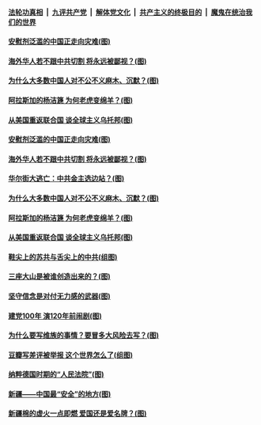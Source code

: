 

####  [法轮功真相](../../../../basic/blob/master/README.md?t=04051601) &nbsp;|&nbsp; [九评共产党](../../../../9ping.md/blob/master/README.md?t=04051601) &nbsp;|&nbsp; [解体党文化](../../../../jtdwh.md/blob/master/README.md?t=04051601)  &nbsp;|&nbsp; [共产主义的终极目的](../../../../gczydzjmd.md/blob/master/README.md?t=04051601) &nbsp;|&nbsp; [魔鬼在统治我们的世界](../../../../mgztzwmdsj.md/blob/master/README.md?t=04051601) 

#### [安慰剂泛滥的中国正走向灾难(图)](../pages/p4/967762.md?t=04051601) 

#### [海外华人若不跟中共切割 将永远被鄙视？(图)](../pages/p4/967765.md?t=04051601) 

#### [为什么大多数中国人对不公不义麻木、沉默？(图)](../pages/p4/967760.md?t=04051601) 

#### [阿拉斯加的杨洁篪 为何老虎变绵羊？(图)](../pages/p4/967723.md?t=04051601) 

#### [从美国重返联合国 谈全球主义乌托邦(图)](../pages/p4/966832.md?t=04051601) 


#### [安慰剂泛滥的中国正走向灾难(图)](../pages/p4/967762.md?t=04051601) 

#### [海外华人若不跟中共切割 将永远被鄙视？(图)](../pages/p4/967765.md?t=04051601) 

#### [华尔街大逃亡：中共金主选边站？(图)](../pages/p4/967759.md?t=04051601) 

#### [为什么大多数中国人对不公不义麻木、沉默？(图)](../pages/p4/967760.md?t=04051601) 

#### [阿拉斯加的杨洁篪 为何老虎变绵羊？(图)](../pages/p4/967723.md?t=04051601) 

#### [从美国重返联合国 谈全球主义乌托邦(图)](../pages/p4/966832.md?t=04051601) 


#### [鞋尖上的苏共与舌尖上的中共(组图)](../pages/p4/967642.md?t=04051601) 

#### [三座大山是被谁创造出来的？(图)](../pages/p4/967536.md?t=04051601) 

#### [坚守信念是对付无力感的武器(图)](../pages/p4/967663.md?t=04051601) 

#### [建党100年 演120年前闹剧(图)](../pages/p4/967529.md?t=04051601) 



#### [为什么要写维族的事情？要冒多大风险去写？(图)](../pages/p4/967572.md?t=04051601) 

#### [豆瓣写差评被举报 这个世界怎么了(组图)](../pages/p4/967577.md?t=04051601) 

#### [纳粹德国时期的“人民法院”(图)](../pages/p4/967575.md?t=04051601) 

#### [新疆——中国最“安全”的地方(图)](../pages/p4/967571.md?t=04051601) 



#### [新疆棉的虚火一点即燃 爱国还是爱名牌？(图)](../pages/p4/967499.md?t=04051601) 

